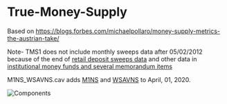 # True-Money-Supply
Based on https://blogs.forbes.com/michaelpollaro/money-supply-metrics-the-austrian-take/

Note- TMS1 does not include monthly sweeps data after 05/02/2012 because of the end of [retail deposit sweeps data](https://research.stlouisfed.org/aggreg/swdata.html) and other data in [institutional money funds and several memorandum items](https://www.federalreserve.gov/releases/H6/h6_technical_qa.htm#:~:text=8.%20Which%20release%20items%20will%20be%20discontinued%20once%20the%20H.6%20statistical%20release%20is%20published%20at%20a%20monthly%20frequency%3F)

M1NS_WSAVNS.cav adds [M1NS](https://fred.stlouisfed.org/series/M1NS) and [WSAVNS](https://fred.stlouisfed.org/series/WSAVNS) to April, 01, 2020. 

![Components](https://static.seekingalpha.com/uploads/2010/3/19/saupload_money_supply_comparisons_2.png)

